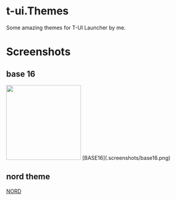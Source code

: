 # t-ui.Themes
Some amazing themes for T-UI Launcher by me.

# Screenshots
## base 16
<img src="https://github.com/pzeadrian/t-ui.Themes/blob/main/.screenshots/base16.png" width=200/>
[BASE16](.screenshots/base16.png)

## nord theme
[NORD](.screenshots/nord.png)
